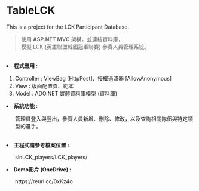 # TableLCK
This is a project for the LCK Participant Database.

>使用 <b>ASP.NET MVC</b> 架構，並連結資料庫，</br>
>模擬 LCK (英雄聯盟韓國冠軍聯賽) 參賽人員管理系統。

</br>
<li><b>程式應用 : </b></li>
<ol>
  <li>Controller : ViewBag [HttpPost]、授權過濾器 [AllowAnonymous]</li>
  <li>View : 版面配置頁、範本</li>
  <li>Model : ADO.NET 實體資料庫模型 (資料庫)</li>

</ol>

<li><b>系統功能 : </b></li>
<ul>管理員登入與登出，參賽人員新增、刪除、修改，以及查詢相關隊伍與特定類型的選手。</ul></br>

<li><b>主程式請參考檔案位置 : </b></li>
<ul>slnLCK_players/LCK_players/ </ul>

<li><b>Demo影片 (OneDrive) :</b></li>
<ul>https://reurl.cc/0xKz4o</ul>
